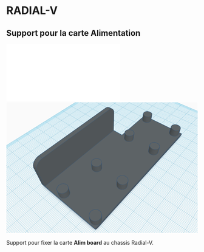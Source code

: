 # RADIAL-V
## Support pour la carte Alimentation

![modele 3D](Radial-V-ALIM.BOARD-Support.stl)
![Vue](Radial-V-ALIM.BOARD-Support.png)

Support pour fixer la carte **Alim board** au chassis Radial-V.
